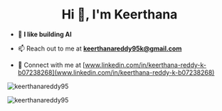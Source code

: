 
<h1 align="center">Hi 👋, I'm Keerthana</h1>

- 🌱 **I like building AI**

- 📫 Reach out to me at **keerthanareddy95k@gmail.com**

- 📄 Connect with me at [www.linkedin.com/in/keerthana-reddy-k-b07238268](www.linkedin.com/in/keerthana-reddy-k-b07238268)



<p><img align="center" src="https://github-readme-stats.vercel.app/api/top-langs?username=keerthanareddy95&show_icons=true&locale=en&layout=compact" alt="keerthanareddy95" /></p>

<p><img align="center" src="https://github-readme-streak-stats.herokuapp.com/?user=keerthanareddy95&" alt="keerthanareddy95" /></p>

